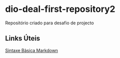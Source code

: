 # dio-deal-first-repository2
Repositório criado para desafio de projecto

## Links Úteis
[Sintaxe Bàsica Markdown](https://www.markdownguide.org/basic-syntax/)
